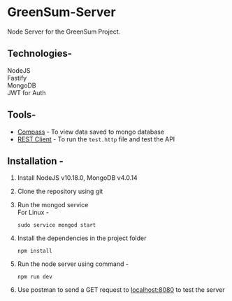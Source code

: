 # GreenSum-Server

Node Server for the GreenSum Project.

## Technologies-

NodeJS  
Fastify  
MongoDB  
JWT for Auth

## Tools-

- [Compass](https://docs.mongodb.com/compass/master/install/) - To view data saved to mongo database
- [REST Client](https://marketplace.visualstudio.com/items?itemName=humao.rest-client) - To run the `test.http` file and test the API


## Installation -

1. Install NodeJS v10.18.0, MongoDB v4.0.14
2. Clone the repository using git
3. Run the mongod service  
   For Linux -

    ```shell
    sudo service mongod start
    ```

4. Install the dependencies in the project folder

    ```shell
    npm install
    ```

5. Run the node server using command -

    ```shell
    npm run dev
    ```

6. Use postman to send a GET request to [localhost:8080](localhost:8080) to test the server
